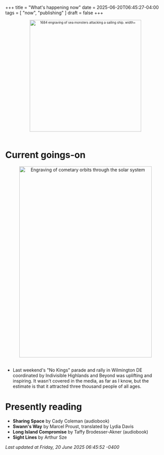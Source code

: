 +++
title = "What's happening now"
date = 2025-06-20T06:45:27-04:00
tags = [
    "now",
    "publishing"
]
draft = false
+++
<div align="center" style="font-size:x-small"><img src="https://milkfish08.s3.amazonaws.com/photo/blog/abovethefold/1684-untitled-engraving-of-sea-monsters-attacking-a-sailing-vessel-49fa31.jpg" alt="1684 engraving of sea monsters attacking a sailing ship. width="512" height="351" title="Sea monsters attacking a sailing ship" /></div><br clear="all" />

# Current goings-on

<div align="center"><img src="https://milkfish08.s3.amazonaws.com/photo/blog/comets.jpeg" height=600 width=417 alt="Engraving of cometary orbits through the solar system" title="Comets" /></div><br clear="all" />

* Last weekend's "No Kings" parade and rally in Wilmington DE coordinated by Indivisible Highlands and Beyond was uplifting and inspiring.
It wasn't covered in the media, as far as I know, but the estimate is that it attracted three thousand people of all ages.

# Presently reading

* __Sharing Space__ by Cady Coleman (audiobook)
* __Swann's Way__ by Marcel Proust, translated by Lydia Davis
* __Long Island Compromise__ by Taffy Brodesser-Akner (audiobook)
* __Sight Lines__ by Arthur Sze

*Last updated at Friday, 20 June 2025 06:45:52 -0400*
